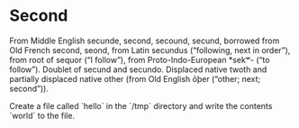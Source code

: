 # Second

From Middle English secunde, second, secound, secund, borrowed from Old French second, seond, from Latin secundus (“following, next in order”), from root of sequor (“I follow”), from Proto-Indo-European *sekʷ- (“to follow”). Doublet of secund and secundo. Displaced native twoth and partially displaced native other (from Old English ōþer (“other; next; second”)). 

<instruqt-task id="exam">
  Create a file called `hello` in the `/tmp` directory and write the contents `world` to the file.
</instruqt-task>

<instruqt-quiz id="quiz"></instruqt-quiz>

<instruqt-completion heading="You have completed the lab!" finish-button-label="Stop & Exit"></instruqt-completion>